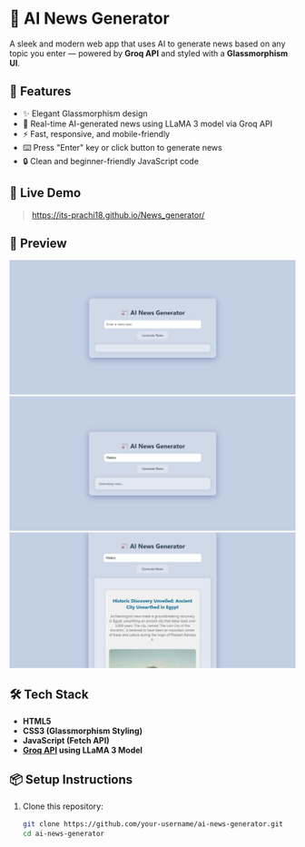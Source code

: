# 📰 AI News Generator

A sleek and modern web app that uses AI to generate news based on any topic you enter — powered by **Groq API** and styled with a **Glassmorphism UI**.

## 🌟 Features

- ✨ Elegant Glassmorphism design
- 🧠 Real-time AI-generated news using LLaMA 3 model via Groq API
- ⚡ Fast, responsive, and mobile-friendly
- ⌨️ Press "Enter" key or click button to generate news
- 🔒 Clean and beginner-friendly JavaScript code

## 🚀 Live Demo

> https://its-prachi18.github.io/News_generator/

## 📸 Preview

![App Preview](Screenshot-1.png)
![App Preview](Screenshot-2.png)
![App Preview](Screenshot-3.png)

## 🛠️ Tech Stack

- **HTML5**
- **CSS3 (Glassmorphism Styling)**
- **JavaScript (Fetch API)**
- **[Groq API](https://console.groq.com/) using LLaMA 3 Model**

## 📦 Setup Instructions

1. Clone this repository:
   ```bash
   git clone https://github.com/your-username/ai-news-generator.git
   cd ai-news-generator
